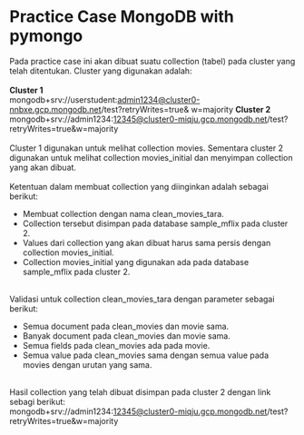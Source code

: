 # Practice Case MongoDB with pymongo
Pada practice case ini akan dibuat suatu collection (tabel) pada cluster yang telah ditentukan. Cluster yang digunakan adalah:
<br><br>
**Cluster 1** <br>
mongodb+srv://userstudent:admin1234@cluster0-nnbxe.gcp.mongodb.net/test?retryWrites=true& w=majority
**Cluster 2** <br>
mongodb+srv://admin1234:12345@cluster0-miqju.gcp.mongodb.net/test?retryWrites=true&w=majority
<br><br>
Cluster 1 digunakan untuk melihat collection movies. Sementara cluster 2 digunakan untuk melihat collection movies_initial dan menyimpan collection yang akan dibuat.
<br><br>
Ketentuan dalam membuat collection yang diinginkan adalah sebagai berikut:
- Membuat collection dengan nama clean_movies_tara.
- Collection tersebut disimpan pada database sample_mflix pada cluster 2.
- Values dari collection yang akan dibuat harus sama persis dengan collection movies_initial.
- Collection movies_initial yang digunakan ada pada database sample_mflix pada cluster 2.
<br><br>

Validasi untuk collection clean_movies_tara dengan parameter sebagai berikut:
- Semua document pada clean_movies dan movie sama.
- Banyak document pada clean_movies dan movie sama.
- Semua fields pada clean_movies ada pada movie.
- Semua value pada clean_movies sama dengan semua value pada movies dengan urutan yang sama.
<br><br>

Hasil collection yang telah dibuat disimpan pada cluster 2 dengan link sebagi berikut:
<br>
mongodb+srv://admin1234:12345@cluster0-miqju.gcp.mongodb.net/test?retryWrites=true&w=majority
